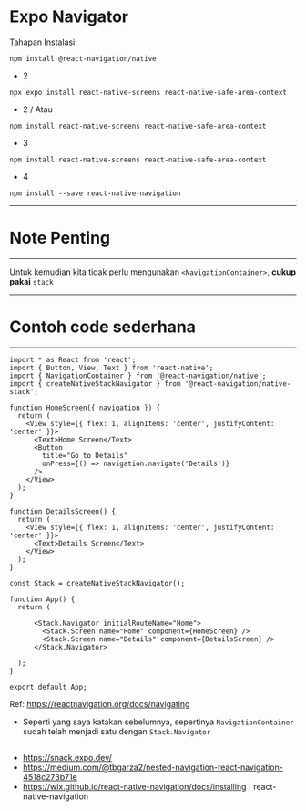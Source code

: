 # Expo Navigator 

Tahapan Instalasi:
```Js
npm install @react-navigation/native
```

- 2 
```Js 
npx expo install react-native-screens react-native-safe-area-context
```

- 2 / Atau 
```Js 
npm install react-native-screens react-native-safe-area-context
```

- 3 

```Js
npm install react-native-screens react-native-safe-area-context
```

- 4 
```Js 
npm install --save react-native-navigation
```

***
# Note Penting 
***
Untuk kemudian kita tidak perlu mengunakan `<NavigationContainer>`, **cukup pakai** `stack`



***
# Contoh code sederhana
***
```Js
import * as React from 'react';
import { Button, View, Text } from 'react-native';
import { NavigationContainer } from '@react-navigation/native'; 
import { createNativeStackNavigator } from '@react-navigation/native-stack';

function HomeScreen({ navigation }) {
  return (
    <View style={{ flex: 1, alignItems: 'center', justifyContent: 'center' }}>
      <Text>Home Screen</Text>
      <Button
        title="Go to Details"
        onPress={() => navigation.navigate('Details')}
      />
    </View>
  );
}

function DetailsScreen() {
  return (
    <View style={{ flex: 1, alignItems: 'center', justifyContent: 'center' }}>
      <Text>Details Screen</Text>
    </View>
  );
}

const Stack = createNativeStackNavigator();

function App() {
  return (
    
      <Stack.Navigator initialRouteName="Home">
        <Stack.Screen name="Home" component={HomeScreen} />
        <Stack.Screen name="Details" component={DetailsScreen} />
      </Stack.Navigator>
    
  );
}

export default App;
```

Ref: https://reactnavigation.org/docs/navigating

- Seperti yang saya katakan sebelumnya, sepertinya `NavigationContainer` sudah telah menjadi satu dengan `Stack.Navigator`


##
- https://snack.expo.dev/ 
- https://medium.com/@tbgarza2/nested-navigation-react-navigation-4518c273b71e
- https://wix.github.io/react-native-navigation/docs/installing | react-native-navigation

